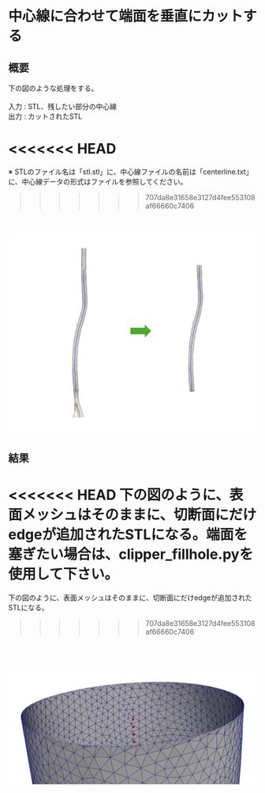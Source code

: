 # 中心線に合わせて端面を垂直にカットする

## 概要
下の図のような処理をする。<br>
<br>
入力 : STL、残したい部分の中心線 <br>
出力 : カットされたSTL<br>

<<<<<<< HEAD
=======
※ STLのファイル名は「stl.stl」に、中心線ファイルの名前は「centerline.txt」に、中心線データの形式はファイルを参照してください。
>>>>>>> 707da8e31658e3127d4fee553108af66660c7406
<br>

<p align="center">
  <img src="https://github.com/tailup7/howtoVM/blob/main/pictures/planecut.png" alt="planecut" width="600"/>
</p>

## 結果
<<<<<<< HEAD
下の図のように、表面メッシュはそのままに、切断面にだけedgeが追加されたSTLになる。端面を塞ぎたい場合は、clipper_fillhole.pyを使用して下さい。
=======
下の図のように、表面メッシュはそのままに、切断面にだけedgeが追加されたSTLになる。
>>>>>>> 707da8e31658e3127d4fee553108af66660c7406
<br>
<br>

<p align="center">
  <img src="https://github.com/tailup7/howtoVM/blob/main/pictures/planecut_edge.png" alt="planecut_edge" width="800"/>
</p>
<br>
